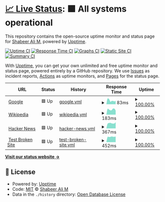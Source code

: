 # [📈 Live Status](https://shabeer-ali-m.github.io/upptime): <!--live status--> **🟩 All systems operational**

This repository contains the open-source uptime monitor and status page for [Shabeer Ali M](https://shabeer-ali-m.github.io/upptime), powered by [Upptime](https://github.com/upptime/upptime).

[![Uptime CI](https://github.com/shabeer-ali-m/upptime/workflows/Uptime%20CI/badge.svg)](https://github.com/shabeer-ali-m/upptime/actions?query=workflow%3A%22Uptime+CI%22)
[![Response Time CI](https://github.com/shabeer-ali-m/upptime/workflows/Response%20Time%20CI/badge.svg)](https://github.com/shabeer-ali-m/upptime/actions?query=workflow%3A%22Response+Time+CI%22)
[![Graphs CI](https://github.com/shabeer-ali-m/upptime/workflows/Graphs%20CI/badge.svg)](https://github.com/shabeer-ali-m/upptime/actions?query=workflow%3A%22Graphs+CI%22)
[![Static Site CI](https://github.com/shabeer-ali-m/upptime/workflows/Static%20Site%20CI/badge.svg)](https://github.com/shabeer-ali-m/upptime/actions?query=workflow%3A%22Static+Site+CI%22)
[![Summary CI](https://github.com/shabeer-ali-m/upptime/workflows/Summary%20CI/badge.svg)](https://github.com/shabeer-ali-m/upptime/actions?query=workflow%3A%22Summary+CI%22)

With [Upptime](https://upptime.js.org), you can get your own unlimited and free uptime monitor and status page, powered entirely by a GitHub repository. We use [Issues](https://github.com/shabeer-ali-m/upptime/issues) as incident reports, [Actions](https://github.com/shabeer-ali-m/upptime/actions) as uptime monitors, and [Pages](https://shabeer-ali-m.github.io/upptime) for the status page.

<!--start: status pages-->
<!-- This summary is generated by Upptime (https://github.com/upptime/upptime) -->
<!-- Do not edit this manually, your changes will be overwritten -->
<!-- prettier-ignore -->
| URL | Status | History | Response Time | Uptime |
| --- | ------ | ------- | ------------- | ------ |
| <img alt="" src="https://favicons.githubusercontent.com/www.google.com" height="13"> [Google](https://www.google.com) | 🟩 Up | [google.yml](https://github.com/shabeer-ali-m/upptime/commits/HEAD/history/google.yml) | <details><summary><img alt="Response time graph" src="./graphs/google/response-time-week.png" height="20"> 83ms</summary><br><a href="https://shabeer-ali-m.github.io/upptime/history/google"><img alt="Response time 84" src="https://img.shields.io/endpoint?url=https%3A%2F%2Fraw.githubusercontent.com%2Fshabeer-ali-m%2Fupptime%2FHEAD%2Fapi%2Fgoogle%2Fresponse-time.json"></a><br><a href="https://shabeer-ali-m.github.io/upptime/history/google"><img alt="24-hour response time 123" src="https://img.shields.io/endpoint?url=https%3A%2F%2Fraw.githubusercontent.com%2Fshabeer-ali-m%2Fupptime%2FHEAD%2Fapi%2Fgoogle%2Fresponse-time-day.json"></a><br><a href="https://shabeer-ali-m.github.io/upptime/history/google"><img alt="7-day response time 83" src="https://img.shields.io/endpoint?url=https%3A%2F%2Fraw.githubusercontent.com%2Fshabeer-ali-m%2Fupptime%2FHEAD%2Fapi%2Fgoogle%2Fresponse-time-week.json"></a><br><a href="https://shabeer-ali-m.github.io/upptime/history/google"><img alt="30-day response time 83" src="https://img.shields.io/endpoint?url=https%3A%2F%2Fraw.githubusercontent.com%2Fshabeer-ali-m%2Fupptime%2FHEAD%2Fapi%2Fgoogle%2Fresponse-time-month.json"></a><br><a href="https://shabeer-ali-m.github.io/upptime/history/google"><img alt="1-year response time 84" src="https://img.shields.io/endpoint?url=https%3A%2F%2Fraw.githubusercontent.com%2Fshabeer-ali-m%2Fupptime%2FHEAD%2Fapi%2Fgoogle%2Fresponse-time-year.json"></a></details> | <details><summary><a href="https://shabeer-ali-m.github.io/upptime/history/google">100.00%</a></summary><a href="https://shabeer-ali-m.github.io/upptime/history/google"><img alt="All-time uptime 100.00%" src="https://img.shields.io/endpoint?url=https%3A%2F%2Fraw.githubusercontent.com%2Fshabeer-ali-m%2Fupptime%2FHEAD%2Fapi%2Fgoogle%2Fuptime.json"></a><br><a href="https://shabeer-ali-m.github.io/upptime/history/google"><img alt="24-hour uptime 100.00%" src="https://img.shields.io/endpoint?url=https%3A%2F%2Fraw.githubusercontent.com%2Fshabeer-ali-m%2Fupptime%2FHEAD%2Fapi%2Fgoogle%2Fuptime-day.json"></a><br><a href="https://shabeer-ali-m.github.io/upptime/history/google"><img alt="7-day uptime 100.00%" src="https://img.shields.io/endpoint?url=https%3A%2F%2Fraw.githubusercontent.com%2Fshabeer-ali-m%2Fupptime%2FHEAD%2Fapi%2Fgoogle%2Fuptime-week.json"></a><br><a href="https://shabeer-ali-m.github.io/upptime/history/google"><img alt="30-day uptime 100.00%" src="https://img.shields.io/endpoint?url=https%3A%2F%2Fraw.githubusercontent.com%2Fshabeer-ali-m%2Fupptime%2FHEAD%2Fapi%2Fgoogle%2Fuptime-month.json"></a><br><a href="https://shabeer-ali-m.github.io/upptime/history/google"><img alt="1-year uptime 100.00%" src="https://img.shields.io/endpoint?url=https%3A%2F%2Fraw.githubusercontent.com%2Fshabeer-ali-m%2Fupptime%2FHEAD%2Fapi%2Fgoogle%2Fuptime-year.json"></a></details>
| <img alt="" src="https://favicons.githubusercontent.com/en.wikipedia.org" height="13"> [Wikipedia](https://en.wikipedia.org) | 🟩 Up | [wikipedia.yml](https://github.com/shabeer-ali-m/upptime/commits/HEAD/history/wikipedia.yml) | <details><summary><img alt="Response time graph" src="./graphs/wikipedia/response-time-week.png" height="20"> 183ms</summary><br><a href="https://shabeer-ali-m.github.io/upptime/history/wikipedia"><img alt="Response time 176" src="https://img.shields.io/endpoint?url=https%3A%2F%2Fraw.githubusercontent.com%2Fshabeer-ali-m%2Fupptime%2FHEAD%2Fapi%2Fwikipedia%2Fresponse-time.json"></a><br><a href="https://shabeer-ali-m.github.io/upptime/history/wikipedia"><img alt="24-hour response time 72" src="https://img.shields.io/endpoint?url=https%3A%2F%2Fraw.githubusercontent.com%2Fshabeer-ali-m%2Fupptime%2FHEAD%2Fapi%2Fwikipedia%2Fresponse-time-day.json"></a><br><a href="https://shabeer-ali-m.github.io/upptime/history/wikipedia"><img alt="7-day response time 183" src="https://img.shields.io/endpoint?url=https%3A%2F%2Fraw.githubusercontent.com%2Fshabeer-ali-m%2Fupptime%2FHEAD%2Fapi%2Fwikipedia%2Fresponse-time-week.json"></a><br><a href="https://shabeer-ali-m.github.io/upptime/history/wikipedia"><img alt="30-day response time 224" src="https://img.shields.io/endpoint?url=https%3A%2F%2Fraw.githubusercontent.com%2Fshabeer-ali-m%2Fupptime%2FHEAD%2Fapi%2Fwikipedia%2Fresponse-time-month.json"></a><br><a href="https://shabeer-ali-m.github.io/upptime/history/wikipedia"><img alt="1-year response time 176" src="https://img.shields.io/endpoint?url=https%3A%2F%2Fraw.githubusercontent.com%2Fshabeer-ali-m%2Fupptime%2FHEAD%2Fapi%2Fwikipedia%2Fresponse-time-year.json"></a></details> | <details><summary><a href="https://shabeer-ali-m.github.io/upptime/history/wikipedia">100.00%</a></summary><a href="https://shabeer-ali-m.github.io/upptime/history/wikipedia"><img alt="All-time uptime 100.00%" src="https://img.shields.io/endpoint?url=https%3A%2F%2Fraw.githubusercontent.com%2Fshabeer-ali-m%2Fupptime%2FHEAD%2Fapi%2Fwikipedia%2Fuptime.json"></a><br><a href="https://shabeer-ali-m.github.io/upptime/history/wikipedia"><img alt="24-hour uptime 100.00%" src="https://img.shields.io/endpoint?url=https%3A%2F%2Fraw.githubusercontent.com%2Fshabeer-ali-m%2Fupptime%2FHEAD%2Fapi%2Fwikipedia%2Fuptime-day.json"></a><br><a href="https://shabeer-ali-m.github.io/upptime/history/wikipedia"><img alt="7-day uptime 100.00%" src="https://img.shields.io/endpoint?url=https%3A%2F%2Fraw.githubusercontent.com%2Fshabeer-ali-m%2Fupptime%2FHEAD%2Fapi%2Fwikipedia%2Fuptime-week.json"></a><br><a href="https://shabeer-ali-m.github.io/upptime/history/wikipedia"><img alt="30-day uptime 100.00%" src="https://img.shields.io/endpoint?url=https%3A%2F%2Fraw.githubusercontent.com%2Fshabeer-ali-m%2Fupptime%2FHEAD%2Fapi%2Fwikipedia%2Fuptime-month.json"></a><br><a href="https://shabeer-ali-m.github.io/upptime/history/wikipedia"><img alt="1-year uptime 100.00%" src="https://img.shields.io/endpoint?url=https%3A%2F%2Fraw.githubusercontent.com%2Fshabeer-ali-m%2Fupptime%2FHEAD%2Fapi%2Fwikipedia%2Fuptime-year.json"></a></details>
| <img alt="" src="https://favicons.githubusercontent.com/news.ycombinator.com" height="13"> [Hacker News](https://news.ycombinator.com) | 🟩 Up | [hacker-news.yml](https://github.com/shabeer-ali-m/upptime/commits/HEAD/history/hacker-news.yml) | <details><summary><img alt="Response time graph" src="./graphs/hacker-news/response-time-week.png" height="20"> 367ms</summary><br><a href="https://shabeer-ali-m.github.io/upptime/history/hacker-news"><img alt="Response time 339" src="https://img.shields.io/endpoint?url=https%3A%2F%2Fraw.githubusercontent.com%2Fshabeer-ali-m%2Fupptime%2FHEAD%2Fapi%2Fhacker-news%2Fresponse-time.json"></a><br><a href="https://shabeer-ali-m.github.io/upptime/history/hacker-news"><img alt="24-hour response time 260" src="https://img.shields.io/endpoint?url=https%3A%2F%2Fraw.githubusercontent.com%2Fshabeer-ali-m%2Fupptime%2FHEAD%2Fapi%2Fhacker-news%2Fresponse-time-day.json"></a><br><a href="https://shabeer-ali-m.github.io/upptime/history/hacker-news"><img alt="7-day response time 367" src="https://img.shields.io/endpoint?url=https%3A%2F%2Fraw.githubusercontent.com%2Fshabeer-ali-m%2Fupptime%2FHEAD%2Fapi%2Fhacker-news%2Fresponse-time-week.json"></a><br><a href="https://shabeer-ali-m.github.io/upptime/history/hacker-news"><img alt="30-day response time 334" src="https://img.shields.io/endpoint?url=https%3A%2F%2Fraw.githubusercontent.com%2Fshabeer-ali-m%2Fupptime%2FHEAD%2Fapi%2Fhacker-news%2Fresponse-time-month.json"></a><br><a href="https://shabeer-ali-m.github.io/upptime/history/hacker-news"><img alt="1-year response time 339" src="https://img.shields.io/endpoint?url=https%3A%2F%2Fraw.githubusercontent.com%2Fshabeer-ali-m%2Fupptime%2FHEAD%2Fapi%2Fhacker-news%2Fresponse-time-year.json"></a></details> | <details><summary><a href="https://shabeer-ali-m.github.io/upptime/history/hacker-news">100.00%</a></summary><a href="https://shabeer-ali-m.github.io/upptime/history/hacker-news"><img alt="All-time uptime 100.00%" src="https://img.shields.io/endpoint?url=https%3A%2F%2Fraw.githubusercontent.com%2Fshabeer-ali-m%2Fupptime%2FHEAD%2Fapi%2Fhacker-news%2Fuptime.json"></a><br><a href="https://shabeer-ali-m.github.io/upptime/history/hacker-news"><img alt="24-hour uptime 100.00%" src="https://img.shields.io/endpoint?url=https%3A%2F%2Fraw.githubusercontent.com%2Fshabeer-ali-m%2Fupptime%2FHEAD%2Fapi%2Fhacker-news%2Fuptime-day.json"></a><br><a href="https://shabeer-ali-m.github.io/upptime/history/hacker-news"><img alt="7-day uptime 100.00%" src="https://img.shields.io/endpoint?url=https%3A%2F%2Fraw.githubusercontent.com%2Fshabeer-ali-m%2Fupptime%2FHEAD%2Fapi%2Fhacker-news%2Fuptime-week.json"></a><br><a href="https://shabeer-ali-m.github.io/upptime/history/hacker-news"><img alt="30-day uptime 100.00%" src="https://img.shields.io/endpoint?url=https%3A%2F%2Fraw.githubusercontent.com%2Fshabeer-ali-m%2Fupptime%2FHEAD%2Fapi%2Fhacker-news%2Fuptime-month.json"></a><br><a href="https://shabeer-ali-m.github.io/upptime/history/hacker-news"><img alt="1-year uptime 100.00%" src="https://img.shields.io/endpoint?url=https%3A%2F%2Fraw.githubusercontent.com%2Fshabeer-ali-m%2Fupptime%2FHEAD%2Fapi%2Fhacker-news%2Fuptime-year.json"></a></details>
| <img alt="" src="https://favicons.githubusercontent.com/ahmadmart.in" height="13"> [Test Broken Site](http://ahmadmart.in/test/) | 🟩 Up | [test-broken-site.yml](https://github.com/shabeer-ali-m/upptime/commits/HEAD/history/test-broken-site.yml) | <details><summary><img alt="Response time graph" src="./graphs/test-broken-site/response-time-week.png" height="20"> 452ms</summary><br><a href="https://shabeer-ali-m.github.io/upptime/history/test-broken-site"><img alt="Response time 479" src="https://img.shields.io/endpoint?url=https%3A%2F%2Fraw.githubusercontent.com%2Fshabeer-ali-m%2Fupptime%2FHEAD%2Fapi%2Ftest-broken-site%2Fresponse-time.json"></a><br><a href="https://shabeer-ali-m.github.io/upptime/history/test-broken-site"><img alt="24-hour response time 534" src="https://img.shields.io/endpoint?url=https%3A%2F%2Fraw.githubusercontent.com%2Fshabeer-ali-m%2Fupptime%2FHEAD%2Fapi%2Ftest-broken-site%2Fresponse-time-day.json"></a><br><a href="https://shabeer-ali-m.github.io/upptime/history/test-broken-site"><img alt="7-day response time 452" src="https://img.shields.io/endpoint?url=https%3A%2F%2Fraw.githubusercontent.com%2Fshabeer-ali-m%2Fupptime%2FHEAD%2Fapi%2Ftest-broken-site%2Fresponse-time-week.json"></a><br><a href="https://shabeer-ali-m.github.io/upptime/history/test-broken-site"><img alt="30-day response time 471" src="https://img.shields.io/endpoint?url=https%3A%2F%2Fraw.githubusercontent.com%2Fshabeer-ali-m%2Fupptime%2FHEAD%2Fapi%2Ftest-broken-site%2Fresponse-time-month.json"></a><br><a href="https://shabeer-ali-m.github.io/upptime/history/test-broken-site"><img alt="1-year response time 479" src="https://img.shields.io/endpoint?url=https%3A%2F%2Fraw.githubusercontent.com%2Fshabeer-ali-m%2Fupptime%2FHEAD%2Fapi%2Ftest-broken-site%2Fresponse-time-year.json"></a></details> | <details><summary><a href="https://shabeer-ali-m.github.io/upptime/history/test-broken-site">100.00%</a></summary><a href="https://shabeer-ali-m.github.io/upptime/history/test-broken-site"><img alt="All-time uptime 99.86%" src="https://img.shields.io/endpoint?url=https%3A%2F%2Fraw.githubusercontent.com%2Fshabeer-ali-m%2Fupptime%2FHEAD%2Fapi%2Ftest-broken-site%2Fuptime.json"></a><br><a href="https://shabeer-ali-m.github.io/upptime/history/test-broken-site"><img alt="24-hour uptime 100.00%" src="https://img.shields.io/endpoint?url=https%3A%2F%2Fraw.githubusercontent.com%2Fshabeer-ali-m%2Fupptime%2FHEAD%2Fapi%2Ftest-broken-site%2Fuptime-day.json"></a><br><a href="https://shabeer-ali-m.github.io/upptime/history/test-broken-site"><img alt="7-day uptime 100.00%" src="https://img.shields.io/endpoint?url=https%3A%2F%2Fraw.githubusercontent.com%2Fshabeer-ali-m%2Fupptime%2FHEAD%2Fapi%2Ftest-broken-site%2Fuptime-week.json"></a><br><a href="https://shabeer-ali-m.github.io/upptime/history/test-broken-site"><img alt="30-day uptime 100.00%" src="https://img.shields.io/endpoint?url=https%3A%2F%2Fraw.githubusercontent.com%2Fshabeer-ali-m%2Fupptime%2FHEAD%2Fapi%2Ftest-broken-site%2Fuptime-month.json"></a><br><a href="https://shabeer-ali-m.github.io/upptime/history/test-broken-site"><img alt="1-year uptime 99.86%" src="https://img.shields.io/endpoint?url=https%3A%2F%2Fraw.githubusercontent.com%2Fshabeer-ali-m%2Fupptime%2FHEAD%2Fapi%2Ftest-broken-site%2Fuptime-year.json"></a></details>

<!--end: status pages-->

[**Visit our status website →**](https://shabeer-ali-m.github.io/upptime)

## 📄 License

- Powered by: [Upptime](https://github.com/upptime/upptime)
- Code: [MIT](./LICENSE) © [Shabeer Ali M](https://shabeer-ali-m.github.io/upptime)
- Data in the `./history` directory: [Open Database License](https://opendatacommons.org/licenses/odbl/1-0/)
